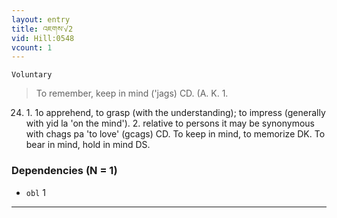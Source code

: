 ```yaml
---
layout: entry
title: འཇགས་√2
vid: Hill:0548
vcount: 1
---
```

`Voluntary` 
> To remember, keep in mind ('jags) CD\.
 (A\.
 K\.
 1\.
 24) 1\.
 1o apprehend, to grasp (with the understanding); to impress (generally with yid la 'on the mind')\.
 2\.
 relative to persons it may be synonymous with chags pa 'to love' (gcags) CD\.
 To keep in mind, to memorize DK\.
 To bear in mind, hold in mind DS\.

### Dependencies (N = 1)
* `obl` 1

---

